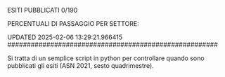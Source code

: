 ESITI PUBBLICATI 0/190 

PERCENTUALI DI PASSAGGIO PER SETTORE:

UPDATED 2025-02-06 13:29:21.966415
###################################################### 

Si tratta di un semplice script in python per controllare quando sono pubblicati gli esiti (ASN 2021, sesto quadrimestre).

